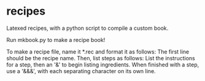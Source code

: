 recipes
=======

Latexed recipes, with a python script to compile a custom book.

Run mkbook.py to make a recipe book!

To make a recipe file, name it *.rec and format it as follows:
   The first line should be the recipe name.
   Then, list steps as follows:
     List the instructions for a step, then an '&' to begin listing ingredients.
     When finished with a step, use a '&&&', with each separating character on its own line.
